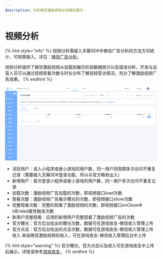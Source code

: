```yaml
---
description: 分析微信激励视频从加载到展示
---
```


# 视频分析

{% hint style="info" %}
视频分析需接入天幕SDK中微信广告分析的方法方可统计，可按需接入。详见：[微信广告分析](https://doc.skysriver.com/game-data/dev-guide/official-ad-analysis)。

视频分析提供了微信激励视频从加载到展示阶段数据统计以及错误分析，开发与运营人员可以通过视频观看次数与时长分布了解视频受访情况，充分了解激励视频广告效果。
{% endhint %}

![&#x89C6;&#x9891;&#x5206;&#x6790;](../../.gitbook/assets/image%20%2841%29.png)

* 活跃用户：进入小程序或者小游戏的用户数，同一用户同周期多次访问不重复记录（需要接入天幕SDK登录功能，所以与官方略有出入） 
* 新增用户：首次登录小程序或者小游戏的用户数，同一用户多次访问不重复记录 
* 加载次数：激励视频广告加载的次数，即视频接口load次数 
* 观看次数：激励视频广告展示曝光的次数，即视频接口show次数 
* 完整观看次数：完整的观看了激励视频的次数，即视频接口onClose中idEnded属性触发次数 
* 新用户完整观看：应用的新增用户完整观看了激励视频广告的次数 
* 官方曝光：官方后台给出的曝光次数，数据可在游戏收支-微信收入管理上传 
* 官方点击：官方后台给出的点击次数，数据可在游戏收支-微信收入管理上传 收入 来自微信激励视频的收入，可在游戏收支-微信收入管理后台中上传

{% hint style="warning" %}
官方曝光、官方点击以及收入可在游戏收支中上传后展示，详情请参考[游戏收支](https://doc.skysriver.com/general-function/revenue)。
{% endhint %}

